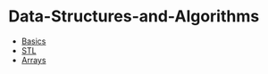 # Data-Structures-and-Algorithms
* [Basics](../tree/main/Basics)
* [STL](../tree/main/STL)
* [Arrays](../tree/main/Arrays)


